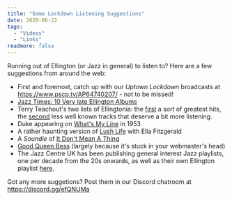 ```yaml
---
title: "Some Lockdown Listening Suggestions"
date: 2020-06-22
tags:
  - "Videos"
  - "Links"
readmore: false
---
```


Running out of Ellington (or Jazz in general) to listen to? Here are a few suggestions from around the web:

* First and foremost, catch up with our *Uptown Lockdown* broadcasts at https://www.pscp.tv/AP64740207/ - not to be missed!
* [Jazz Times: 10 Very late Ellington Albums](https://jazztimes.com/features/lists/jazztimes-10-very-late-ellington-albums/)
* Terry Teachout's two lists of Ellingtonia: the [first](https://www.artsjournal.com/aboutlastnight/2013/07/tt-ive-got-a-little-list-i.html) a sort of greatest hits, the [second](https://www.artsjournal.com/aboutlastnight/2013/07/tt-ive-got-a-little-list-ii.html) less well known tracks that deserve a bit more listening.
* Duke appearing on [What's My Line](https://www.youtube.com/watch?v=XS4wjBCS3q4) in 1953
* A rather haunting version of [Lush Life](https://www.youtube.com/watch?v=ldGLgFJMj_4) with Ella Fitzgerald
* A *Soundie* of [It Don't Mean A Thing](https://www.youtube.com/watch?v=qDQpZT3GhDg)
* [Good Queen Bess](https://www.youtube.com/watch?v=M6rro3rTiCs) (largely because it's stuck in your webmaster's head)
* The Jazz Centre UK has been publishing general interest Jazz playlists, one per decade from the 20s onwards, as well as their own Ellington playlist [here](https://open.spotify.com/user/205j0la1ig5idbd08ogaaneca?si=HYTp2NECQpaWUdA5NzCE6w).

Got any more suggetions? Post them in our Discord chatroom at https://discord.gg/efQNUMa
<!--more-->
